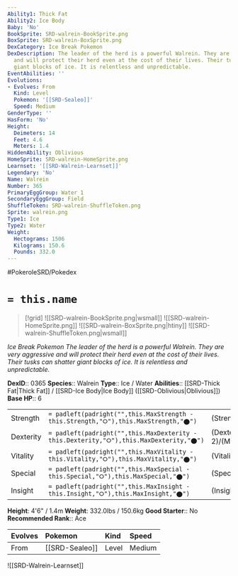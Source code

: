 ```yaml
---
Ability1: Thick Fat
Ability2: Ice Body
Baby: 'No'
BookSprite: SRD-walrein-BookSprite.png
BoxSprite: SRD-walrein-BoxSprite.png
DexCategory: Ice Break Pokemon
DexDescription: The leader of the herd is a powerful Walrein. They are very aggressive
  and will protect their herd even at the cost of their lives. Their tusks can shatter
  giant blocks of ice. It is relentless and unpredictable.
EventAbilities: ''
Evolutions:
- Evolves: From
  Kind: Level
  Pokemon: '[[SRD-Sealeo]]'
  Speed: Medium
GenderType: ''
HasForm: 'No'
Height:
  Deimeters: 14
  Feet: 4.6
  Meters: 1.4
HiddenAbility: Oblivious
HomeSprite: SRD-walrein-HomeSprite.png
Learnset: '[[SRD-Walrein-Learnset]]'
Legendary: 'No'
Name: Walrein
Number: 365
PrimaryEggGroup: Water 1
SecondaryEggGroup: Field
ShuffleToken: SRD-walrein-ShuffleToken.png
Sprite: walrein.png
Type1: Ice
Type2: Water
Weight:
  Hectograms: 1506
  Kilograms: 150.6
  Pounds: 332.0
---
```


#PokeroleSRD/Pokedex

# `= this.name`

> [!grid]
> ![[SRD-walrein-BookSprite.png|wsmall]]
> ![[SRD-walrein-HomeSprite.png]]
> ![[SRD-walrein-BoxSprite.png|htiny]]
> ![[SRD-walrein-ShuffleToken.png|wsmall]]


*Ice Break Pokemon*
*The leader of the herd is a powerful Walrein. They are very aggressive and will protect their herd even at the cost of their lives. Their tusks can shatter giant blocks of ice. It is relentless and unpredictable.*

**DexID**:: 0365
**Species**:: Walrein
**Type**:: Ice / Water
**Abilities**:: [[SRD-Thick Fat|Thick Fat]] / [[SRD-Ice Body|Ice Body]] ([[SRD-Oblivious|Oblivious]])
**Base HP**:: 6

|           |                                                                                        |                                          |
| --------- | -------------------------------------------------------------------------------------- | ---------------------------------------- |
| Strength  | `= padleft(padright("",this.MaxStrength - this.Strength,"⭘"),this.MaxStrength,"⬤")`    | (Strength::2)/(MaxStrength::5)   |
| Dexterity | `= padleft(padright("",this.MaxDexterity - this.Dexterity,"⭘"),this.MaxDexterity,"⬤")` | (Dexterity:: 2)/(MaxDexterity::4) |
| Vitality  | `= padleft(padright("",this.MaxVitality - this.Vitality,"⭘"),this.MaxVitality,"⬤")`    | (Vitality::3)/(MaxVitality::6)   |
| Special   | `= padleft(padright("",this.MaxSpecial - this.Special,"⭘"),this.MaxSpecial,"⬤")`       | (Special::3)/(MaxSpecial::6)     |
| Insight   | `= padleft(padright("",this.MaxInsight - this.Insight,"⭘"),this.MaxInsight,"⬤")`       | (Insight::2)/(MaxInsight::5)     |

**Height**: 4'6" / 1.4m
**Weight**: 332.0lbs / 150.6kg
**Good Starter**:: No
**Recommended Rank**:: Ace

| Evolves   | Pokemon        | Kind   | Speed   |
|:----------|:---------------|:-------|:--------|
| From      | [[SRD-Sealeo]] | Level  | Medium  |

![[SRD-Walrein-Learnset]]